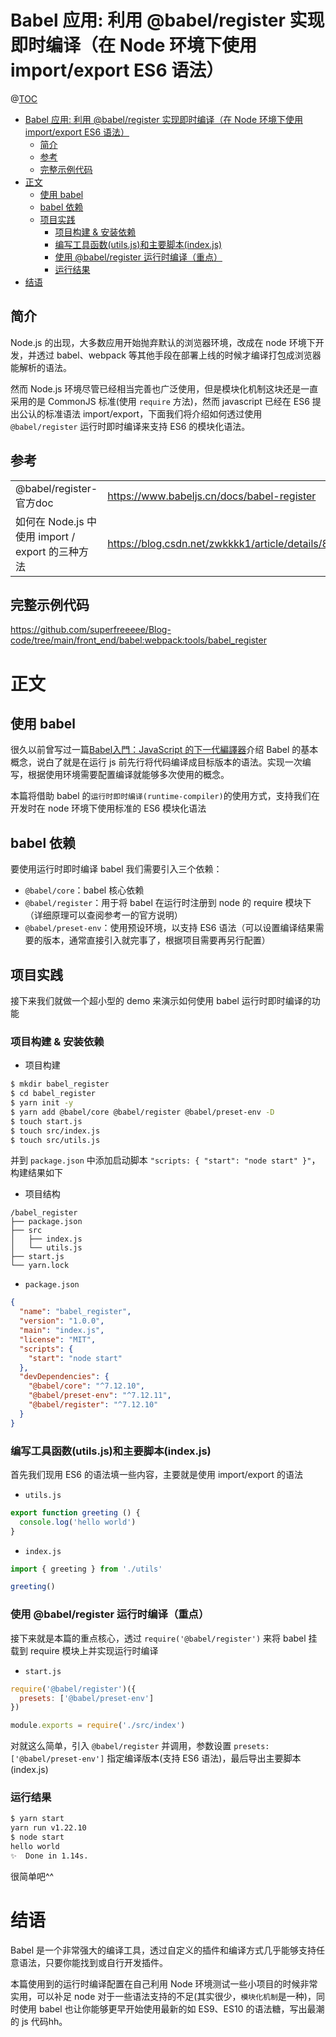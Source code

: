 # Babel 应用: 利用 @babel/register 实现即时编译（在 Node 环境下使用 import/export ES6 语法）

@[TOC](文章目录)

<!-- TOC -->

- [Babel 应用: 利用 @babel/register 实现即时编译（在 Node 环境下使用 import/export ES6 语法）](#babel-应用-利用-babelregister-实现即时编译在-node-环境下使用-importexport-es6-语法)
  - [简介](#简介)
  - [参考](#参考)
  - [完整示例代码](#完整示例代码)
- [正文](#正文)
  - [使用 babel](#使用-babel)
  - [babel 依赖](#babel-依赖)
  - [项目实践](#项目实践)
    - [项目构建 & 安装依赖](#项目构建--安装依赖)
    - [编写工具函数(utils.js)和主要脚本(index.js)](#编写工具函数utilsjs和主要脚本indexjs)
    - [使用 @babel/register 运行时编译（重点）](#使用-babelregister-运行时编译重点)
    - [运行结果](#运行结果)
- [结语](#结语)

<!-- /TOC -->

## 简介

Node.js 的出现，大多数应用开始抛弃默认的浏览器环境，改成在 node 环境下开发，并透过 babel、webpack 等其他手段在部署上线的时候才编译打包成浏览器能解析的语法。

然而 Node.js 环境尽管已经相当完善也广泛使用，但是模块化机制这块还是一直采用的是 CommonJS 标准(使用 `require` 方法)，然而 javascript 已经在 ES6 提出公认的标准语法 import/export，下面我们将介绍如何透过使用 `@babel/register` 运行时即时编译来支持 ES6 的模块化语法。

## 参考

<table>
  <tr>
    <td>@babel/register-官方doc</td>
    <td><a href="https://www.babeljs.cn/docs/babel-register">https://www.babeljs.cn/docs/babel-register</a></td>
  </tr>
  <tr>
    <td>如何在 Node.js 中使用 import / export 的三种方法</td>
    <td><a href="https://blog.csdn.net/zwkkkk1/article/details/81564971">https://blog.csdn.net/zwkkkk1/article/details/81564971</a></td>
  </tr>
</table>

## 完整示例代码

<a href="https://github.com/superfreeeee/Blog-code/tree/main/front_end/babel:webpack:tools/babel_register">https://github.com/superfreeeee/Blog-code/tree/main/front_end/babel:webpack:tools/babel_register</a>

# 正文

## 使用 babel

很久以前曾写过一篇<a href="https://blog.csdn.net/weixin_44691608/article/details/106579653">Babel入門：JavaScript 的下一代編譯器</a>介绍 Babel 的基本概念，说白了就是在运行 js 前先行将代码编译成目标版本的语法。实现一次编写，根据使用环境需要配置编译就能够多次使用的概念。

本篇将借助 babel 的`运行时即时编译(runtime-compiler)`的使用方式，支持我们在开发时在 node 环境下使用标准的 ES6 模块化语法

## babel 依赖

要使用运行时即时编译 babel 我们需要引入三个依赖：

- `@babel/core`：babel 核心依赖
- `@babel/register`：用于将 babel 在运行时注册到 node 的 require 模块下（详细原理可以查阅参考一的官方说明）
- `@babel/preset-env`：使用预设环境，以支持 ES6 语法（可以设置编译结果需要的版本，通常直接引入就完事了，根据项目需要再另行配置）

## 项目实践

接下来我们就做一个超小型的 demo 来演示如何使用 babel 运行时即时编译的功能

### 项目构建 & 安装依赖

- 项目构建

```bash
$ mkdir babel_register
$ cd babel_register
$ yarn init -y
$ yarn add @babel/core @babel/register @babel/preset-env -D
$ touch start.js
$ touch src/index.js
$ touch src/utils.js
```

并到 `package.json` 中添加启动脚本 `"scripts: { "start": "node start" }"`，构建结果如下

- 项目结构

```
/babel_register
├── package.json
├── src
│   ├── index.js
│   └── utils.js
├── start.js
└── yarn.lock
```

- `package.json`

```json
{
  "name": "babel_register",
  "version": "1.0.0",
  "main": "index.js",
  "license": "MIT",
  "scripts": {
    "start": "node start"
  },
  "devDependencies": {
    "@babel/core": "^7.12.10",
    "@babel/preset-env": "^7.12.11",
    "@babel/register": "^7.12.10"
  }
}
```

### 编写工具函数(utils.js)和主要脚本(index.js)

首先我们现用 ES6 的语法填一些内容，主要就是使用 import/export 的语法

- `utils.js`

```js
export function greeting () {
  console.log('hello world')
}
```

- `index.js`

```js
import { greeting } from './utils'

greeting()
```

### 使用 @babel/register 运行时编译（重点）

接下来就是本篇的重点核心，透过 `require('@babel/register')` 来将 babel 挂载到 require 模块上并实现运行时编译

- `start.js`

```js
require('@babel/register')({
  presets: ['@babel/preset-env']
})

module.exports = require('./src/index')
```

对就这么简单，引入 `@babel/register` 并调用，参数设置 `presets: ['@babel/preset-env']` 指定编译版本(支持 ES6 语法)，最后导出主要脚本(index.js)

### 运行结果

```bash
$ yarn start            
yarn run v1.22.10
$ node start
hello world
✨  Done in 1.14s.
```

很简单吧^^

# 结语

Babel 是一个非常强大的编译工具，透过自定义的插件和编译方式几乎能够支持任意语法，只要你能找到或自行开发插件。

本篇使用到的运行时编译配置在自己利用 Node 环境测试一些小项目的时候非常实用，可以补足 node 对于一些语法支持的不足(其实很少，`模块化机制`是一种)，同时使用 babel 也让你能够更早开始使用最新的如 ES9、ES10 的语法糖，写出最潮的 js 代码hh。

